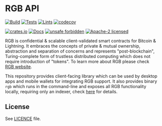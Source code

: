 # RGB API

[![Build](https://github.com/rgb-protocol/rgb-api/actions/workflows/build.yml/badge.svg)](https://github.com/rgb-protocol/rgb-api/actions/workflows/build.yml)
[![Tests](https://github.com/rgb-protocol/rgb-api/actions/workflows/test.yml/badge.svg)](https://github.com/rgb-protocol/rgb-api/actions/workflows/test.yml)
[![Lints](https://github.com/rgb-protocol/rgb-api/actions/workflows/lint.yml/badge.svg)](https://github.com/rgb-protocol/rgb-api/actions/workflows/lint.yml)
[![codecov](https://codecov.io/gh/rgb-protocol/rgb/branch/master/graph/badge.svg)](https://codecov.io/gh/rgb-protocol/rgb)

[![crates.io](https://img.shields.io/crates/v/rgb-api)](https://crates.io/crates/rgb-api)
[![Docs](https://docs.rs/rgb-api/badge.svg)](https://docs.rs/rgb-api)
[![unsafe forbidden](https://img.shields.io/badge/unsafe-forbidden-success.svg)](https://github.com/rust-secure-code/safety-dance/)
[![Apache-2 licensed](https://img.shields.io/crates/l/rgb-api)](./LICENSE)

RGB is confidential & scalable client-validated smart contracts for Bitcoin &
Lightning. It embraces the concepts of private & mutual ownership, abstraction
and separation of concerns and represents "post-blockchain", Turing-complete
form of trustless distributed computing which does not require introduction of
"tokens". To learn more about RGB please check [RGB website][Site].

This repository provides client-facing library which can be used by desktop
apps and mobile wallets for integrating RGB support. It also provides binary
`rgb` which runs in the command-line and exposes all RGB functionality locally,
requiring only an indexer, check [here](/cli/README.md) for details.

## License

See [LICENCE](LICENSE) file.


[Site]: https://rgb.info
